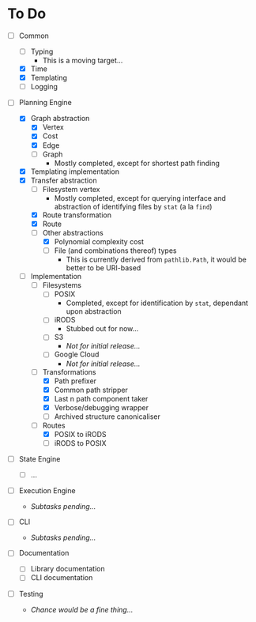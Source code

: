 # To Do

- [ ] Common
  - [ ] Typing
    - This is a moving target...
  - [X] Time
  - [X] Templating
  - [ ] Logging

- [ ] Planning Engine
  - [X] Graph abstraction
    - [X] Vertex
    - [X] Cost
    - [X] Edge
    - [ ] Graph
      - Mostly completed, except for shortest path finding
  - [X] Templating implementation
  - [X] Transfer abstraction
    - [ ] Filesystem vertex
      - Mostly completed, except for querying interface and abstraction
        of identifying files by `stat` (a la `find`)
    - [X] Route transformation
    - [X] Route
    - [ ] Other abstractions
      - [X] Polynomial complexity cost
      - [ ] File (and combinations thereof) types
        - This is currently derived from `pathlib.Path`, it would be
          better to be URI-based
  - [ ] Implementation
    - [ ] Filesystems
      - [ ] POSIX
        - Completed, except for identification by `stat`, dependant upon
          abstraction
      - [ ] iRODS
        - Stubbed out for now...
      - [ ] S3
        - *Not for initial release...*
      - [ ] Google Cloud
        - *Not for initial release...*
    - [ ] Transformations
      - [X] Path prefixer
      - [X] Common path stripper
      - [X] Last n path component taker
      - [X] Verbose/debugging wrapper
      - [ ] Archived structure canonicaliser
    - [ ] Routes
      - [X] POSIX to iRODS
      - [ ] iRODS to POSIX

- [ ] State Engine
  - [ ] ...

- [ ] Execution Engine
  - *Subtasks pending...*

- [ ] CLI
  - *Subtasks pending...*

- [ ] Documentation
  - [ ] Library documentation
  - [ ] CLI documentation

- [ ] Testing
  - *Chance would be a fine thing...*
